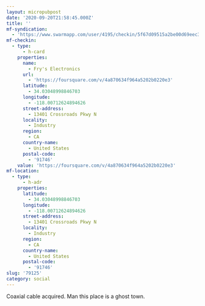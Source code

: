 ```yaml
---
layout: micropubpost
date: '2020-09-20T21:58:45.000Z'
title: ''
mf-syndication:
  - 'https://www.swarmapp.com/user/4195/checkin/5f67d09515a2be00d69eec39'
mf-checkin:
  - type:
      - h-card
    properties:
      name:
        - Fry's Electronics
      url:
        - 'https://foursquare.com/v/4a870634f964a5202b0220e3'
      latitude:
        - 34.03048998846703
      longitude:
        - -118.00712624894626
      street-address:
        - 13401 Crossroads Pkwy N
      locality:
        - Industry
      region:
        - CA
      country-name:
        - United States
      postal-code:
        - '91746'
    value: 'https://foursquare.com/v/4a870634f964a5202b0220e3'
mf-location:
  - type:
      - h-adr
    properties:
      latitude:
        - 34.03048998846703
      longitude:
        - -118.00712624894626
      street-address:
        - 13401 Crossroads Pkwy N
      locality:
        - Industry
      region:
        - CA
      country-name:
        - United States
      postal-code:
        - '91746'
slug: '79125'
category: social
---
```

Coaxial cable acquired. Man this place is a ghost town.
